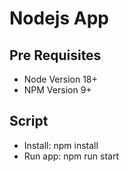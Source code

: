 # Nodejs App

## Pre Requisites

- Node Version 18+
- NPM Version 9+

## Script

- Install: npm install
- Run app: npm run start